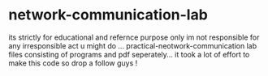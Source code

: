 # network-communication-lab
its strictly for educational and refernce purpose only im not responsible for any irresponsible act u might do ...
practical-neotwork-communication lab files consisting of programs and pdf seperately...
it took a lot of effort to make this code so drop a follow guys !
